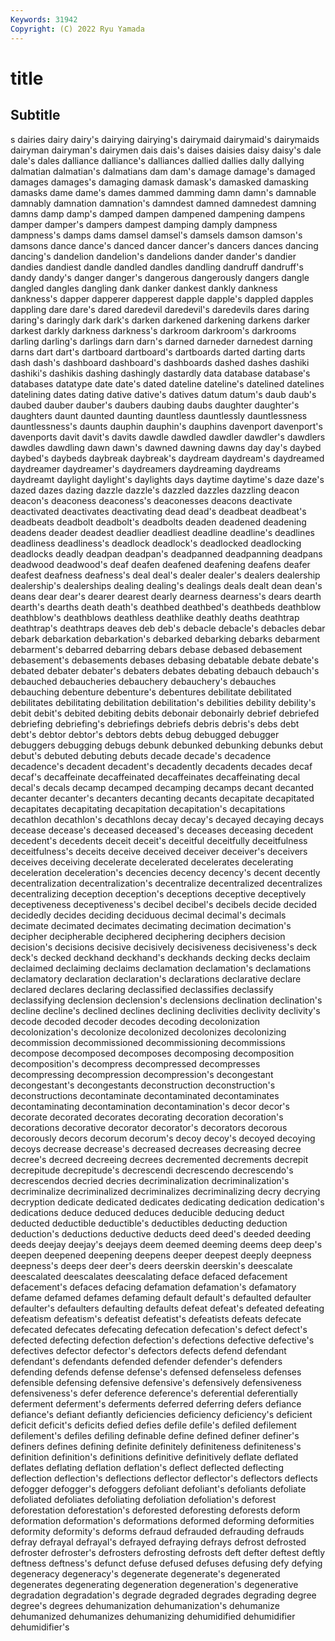 ```yaml
---
Keywords: 31942
Copyright: (C) 2022 Ryu Yamada
---
```



# title

## Subtitle
s dairies dairy dairy's dairying dairying's dairymaid
dairymaid's dairymaids dairyman dairyman's dairymen dais dais's daises daisies daisy
daisy's dale dale's dales dalliance dalliance's dalliances dallied dallies dally
dallying dalmatian dalmatian's dalmatians dam dam's damage damage's damaged damages
damages's damaging damask damask's damasked damasking damasks dame dame's dames
dammed damming damn damn's damnable damnably damnation damnation's damndest damned
damnedest damning damns damp damp's damped dampen dampened dampening dampens
damper damper's dampers dampest damping damply dampness dampness's damps dams
damsel damsel's damsels damson damson's damsons dance dance's danced dancer
dancer's dancers dances dancing dancing's dandelion dandelion's dandelions dander dander's
dandier dandies dandiest dandle dandled dandles dandling dandruff dandruff's dandy
dandy's danger danger's dangerous dangerously dangers dangle dangled dangles dangling
dank danker dankest dankly dankness dankness's dapper dapperer dapperest dapple
dapple's dappled dapples dappling dare dare's dared daredevil daredevil's daredevils
dares daring daring's daringly dark dark's darken darkened darkening darkens
darker darkest darkly darkness darkness's darkroom darkroom's darkrooms darling darling's
darlings darn darn's darned darneder darnedest darning darns dart dart's
dartboard dartboard's dartboards darted darting darts dash dash's dashboard dashboard's
dashboards dashed dashes dashiki dashiki's dashikis dashing dashingly dastardly data
database database's databases datatype date date's dated dateline dateline's datelined
datelines datelining dates dating dative dative's datives datum datum's daub
daub's daubed dauber dauber's daubers daubing daubs daughter daughter's daughters
daunt daunted daunting dauntless dauntlessly dauntlessness dauntlessness's daunts dauphin dauphin's
dauphins davenport davenport's davenports davit davit's davits dawdle dawdled dawdler
dawdler's dawdlers dawdles dawdling dawn dawn's dawned dawning dawns day
day's daybed daybed's daybeds daybreak daybreak's daydream daydream's daydreamed daydreamer
daydreamer's daydreamers daydreaming daydreams daydreamt daylight daylight's daylights days daytime
daytime's daze daze's dazed dazes dazing dazzle dazzle's dazzled dazzles
dazzling deacon deacon's deaconess deaconess's deaconesses deacons deactivate deactivated deactivates
deactivating dead dead's deadbeat deadbeat's deadbeats deadbolt deadbolt's deadbolts deaden
deadened deadening deadens deader deadest deadlier deadliest deadline deadline's deadlines
deadliness deadliness's deadlock deadlock's deadlocked deadlocking deadlocks deadly deadpan deadpan's
deadpanned deadpanning deadpans deadwood deadwood's deaf deafen deafened deafening deafens
deafer deafest deafness deafness's deal deal's dealer dealer's dealers dealership
dealership's dealerships dealing dealing's dealings deals dealt dean dean's deans
dear dear's dearer dearest dearly dearness dearness's dears dearth dearth's
dearths death death's deathbed deathbed's deathbeds deathblow deathblow's deathblows deathless
deathlike deathly deaths deathtrap deathtrap's deathtraps deaves deb deb's debacle
debacle's debacles debar debark debarkation debarkation's debarked debarking debarks debarment
debarment's debarred debarring debars debase debased debasement debasement's debasements debases
debasing debatable debate debate's debated debater debater's debaters debates debating
debauch debauch's debauched debaucheries debauchery debauchery's debauches debauching debenture debenture's
debentures debilitate debilitated debilitates debilitating debilitation debilitation's debilities debility debility's
debit debit's debited debiting debits debonair debonairly debrief debriefed debriefing
debriefing's debriefings debriefs debris debris's debs debt debt's debtor debtor's
debtors debts debug debugged debugger debuggers debugging debugs debunk debunked
debunking debunks debut debut's debuted debuting debuts decade decade's decadence
decadence's decadent decadent's decadently decadents decades decaf decaf's decaffeinate decaffeinated
decaffeinates decaffeinating decal decal's decals decamp decamped decamping decamps decant
decanted decanter decanter's decanters decanting decants decapitate decapitated decapitates decapitating
decapitation decapitation's decapitations decathlon decathlon's decathlons decay decay's decayed decaying
decays decease decease's deceased deceased's deceases deceasing decedent decedent's decedents
deceit deceit's deceitful deceitfully deceitfulness deceitfulness's deceits deceive deceived deceiver
deceiver's deceivers deceives deceiving decelerate decelerated decelerates decelerating deceleration deceleration's
decencies decency decency's decent decently decentralization decentralization's decentralize decentralized decentralizes
decentralizing deception deception's deceptions deceptive deceptively deceptiveness deceptiveness's decibel decibel's
decibels decide decided decidedly decides deciding deciduous decimal decimal's decimals
decimate decimated decimates decimating decimation decimation's decipher decipherable deciphered deciphering
deciphers decision decision's decisions decisive decisively decisiveness decisiveness's deck deck's
decked deckhand deckhand's deckhands decking decks declaim declaimed declaiming declaims
declamation declamation's declamations declamatory declaration declaration's declarations declarative declare declared
declares declaring declassified declassifies declassify declassifying declension declension's declensions declination
declination's decline decline's declined declines declining declivities declivity declivity's decode
decoded decoder decodes decoding decolonization decolonization's decolonize decolonized decolonizes decolonizing
decommission decommissioned decommissioning decommissions decompose decomposed decomposes decomposing decomposition decomposition's
decompress decompressed decompresses decompressing decompression decompression's decongestant decongestant's decongestants deconstruction
deconstruction's deconstructions decontaminate decontaminated decontaminates decontaminating decontamination decontamination's decor decor's
decorate decorated decorates decorating decoration decoration's decorations decorative decorator decorator's
decorators decorous decorously decors decorum decorum's decoy decoy's decoyed decoying
decoys decrease decrease's decreased decreases decreasing decree decree's decreed decreeing
decrees decremented decrements decrepit decrepitude decrepitude's decrescendi decrescendo decrescendo's decrescendos
decried decries decriminalization decriminalization's decriminalize decriminalized decriminalizes decriminalizing decry decrying
decryption dedicate dedicated dedicates dedicating dedication dedication's dedications deduce deduced
deduces deducible deducing deduct deducted deductible deductible's deductibles deducting deduction
deduction's deductions deductive deducts deed deed's deeded deeding deeds deejay
deejay's deejays deem deemed deeming deems deep deep's deepen deepened
deepening deepens deeper deepest deeply deepness deepness's deeps deer deer's
deers deerskin deerskin's deescalate deescalated deescalates deescalating deface defaced defacement
defacement's defaces defacing defamation defamation's defamatory defame defamed defames defaming
default default's defaulted defaulter defaulter's defaulters defaulting defaults defeat defeat's
defeated defeating defeatism defeatism's defeatist defeatist's defeatists defeats defecate defecated
defecates defecating defecation defecation's defect defect's defected defecting defection defection's
defections defective defective's defectives defector defector's defectors defects defend defendant
defendant's defendants defended defender defender's defenders defending defends defense defense's
defensed defenseless defenses defensible defensing defensive defensive's defensively defensiveness defensiveness's
defer deference deference's deferential deferentially deferment deferment's deferments deferred deferring
defers defiance defiance's defiant defiantly deficiencies deficiency deficiency's deficient deficit
deficit's deficits defied defies defile defile's defiled defilement defilement's defiles
defiling definable define defined definer definer's definers defines defining definite
definitely definiteness definiteness's definition definition's definitions definitive definitively deflate deflated
deflates deflating deflation deflation's deflect deflected deflecting deflection deflection's deflections
deflector deflector's deflectors deflects defogger defogger's defoggers defoliant defoliant's defoliants
defoliate defoliated defoliates defoliating defoliation defoliation's deforest deforestation deforestation's deforested
deforesting deforests deform deformation deformation's deformations deformed deforming deformities deformity
deformity's deforms defraud defrauded defrauding defrauds defray defrayal defrayal's defrayed
defraying defrays defrost defrosted defroster defroster's defrosters defrosting defrosts deft
defter deftest deftly deftness deftness's defunct defuse defused defuses defusing
defy defying degeneracy degeneracy's degenerate degenerate's degenerated degenerates degenerating degeneration
degeneration's degenerative degradation degradation's degrade degraded degrades degrading degree degree's
degrees dehumanization dehumanization's dehumanize dehumanized dehumanizes dehumanizing dehumidified dehumidifier dehumidifier's
